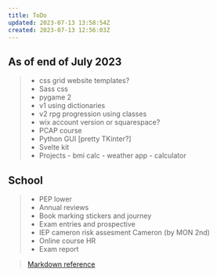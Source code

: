 ```yaml
---
title: ToDo
updated: 2023-07-13 13:58:54Z
created: 2023-07-13 12:56:03Z
---
```


## As of end of July 2023 ##
> - css grid website templates? 
> - Sass css
> - pygame 2  
> - v1 using dictionaries
> - v2 rpg progression using classes  
> - wix account version  or squarespace?
> - PCAP course  
> - Python GUI [pretty TKinter?]
> - Svelte kit
> - Projects - bmi calc - weather app - calculator 

## School ##
> - PEP lower
> - Annual reviews
> - Book marking stickers and journey
> - Exam entries and prospective
> - IEP cameron risk assesment Cameron (by MON 2nd)
> - Online course HR
> - Exam report


>  [Markdown reference](https://www.markdownguide.org/basic-syntax/)
